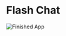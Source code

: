 # Flash Chat 

![Finished App](https://github.com/londonappbrewery/Images/blob/master/flash_chat_flutter_demo.gif)
